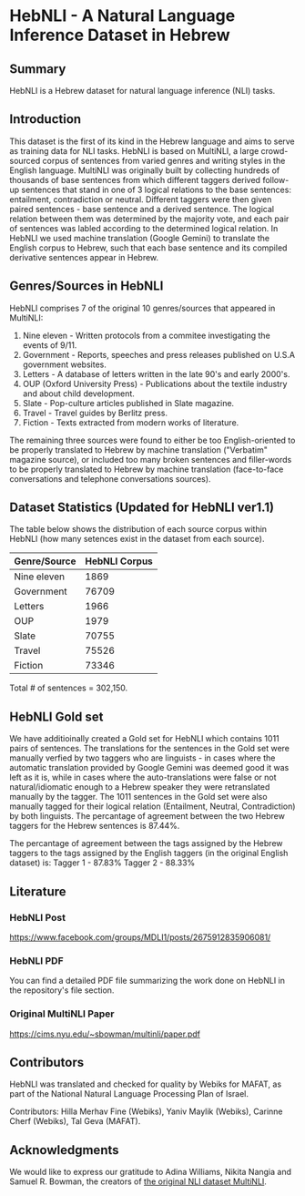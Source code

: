 # HebNLI - A Natural Language Inference Dataset in Hebrew

## Summary
HebNLI is a Hebrew dataset for natural language inference (NLI) tasks.

## Introduction
This dataset is the first of its kind in the Hebrew language and aims to serve as training data for NLI tasks.
HebNLI is based on MultiNLI, a large crowd-sourced corpus of sentences from varied genres and writing styles in the English language.
MultiNLI was originally built by collecting hundreds of thousands of base sentences from which different taggers derived follow-up sentences that stand in one of 3 logical relations to the base sentences: entailment, contradiction or neutral.
Different taggers were then given paired sentences - base sentence and a derived sentence. The logical relation between them was determined by the majority vote, and each pair of sentences was labled according to the determined logical relation.
In HebNLI we used machine translation (Google Gemini) to translate the English corpus to Hebrew, such that each base sentence and its compiled derivative sentences appear in Hebrew.

## Genres/Sources in HebNLI
HebNLI comprises 7 of the original 10 genres/sources that appeared in MultiNLI:
1. Nine eleven - Written protocols from a commitee investigating the events of 9/11.
2. Government - Reports, speeches and press releases published on U.S.A government websites.
3. Letters - A database of letters written in the late 90's and early 2000's.
4. OUP (Oxford University Press) - Publications about the textile industry and about child development.
5. Slate - Pop-culture articles published in Slate magazine.
6. Travel - Travel guides by Berlitz press.
7. Fiction - Texts extracted from modern works of literature.

The remaining three sources were found to either be too English-oriented to be properly translated to Hebrew by machine translation ("Verbatim" magazine source), or included too many broken sentences and filler-words to be properly translated to Hebrew by machine translation (face-to-face conversations and telephone conversations sources). 

## Dataset Statistics (Updated for HebNLI ver1.1)
The table below shows the distribution of each source corpus within HebNLI (how many setences exist in the dataset from each source).

| Genre/Source     |  HebNLI Corpus   |
|------------------|------------------|
| Nine eleven      |   1869           |
| Government       |   76709          |
| Letters          |   1966           |
| OUP              |   1979           |
| Slate            |   70755          |
| Travel           |   75526          |
| Fiction          |   73346          |

Total # of sentences = 302,150.

## HebNLI Gold set
We have additioinally created a Gold set for HebNLI which contains 1011 pairs of sentences. The translations for the sentences in the Gold set were manually verfied by two taggers who are linguists - in cases where the automatic translation provided by Google Gemini was deemed good it was left as it is, while in cases where the auto-translations were false or not natural/idiomatic enough to a Hebrew speaker they were retranslated manually by the tagger. The 1011 sentences in the Gold set were also manually tagged for their logical relation (Entailment, Neutral, Contradiction) by both linguists.
The percantage of agreement between the two Hebrew taggers for the Hebrew sentences is 87.44%.

The percantage of agreement between the tags assigned by the Hebrew taggers to the tags assigned by the English taggers (in the original English dataset) is:
Tagger 1 - 87.83%
Tagger 2 - 88.33%

## Literature

### HebNLI Post
https://www.facebook.com/groups/MDLI1/posts/2675912835906081/

### HebNLI PDF
You can find a detailed PDF file summarizing the work done on HebNLI in the repository's file section.

### Original MultiNLI Paper
https://cims.nyu.edu/~sbowman/multinli/paper.pdf

## Contributors
HebNLI was translated and checked for quality by Webiks for MAFAT, as part of the National Natural Language Processing Plan of Israel. 

Contributors: Hilla Merhav Fine (Webiks), Yaniv Maylik (Webiks), Carinne Cherf (Webiks), Tal Geva (MAFAT).

## Acknowledgments
We would like to express our gratitude to Adina Williams, Nikita Nangia and Samuel R. Bowman, the creators of [the original NLI dataset MultiNLI](https://huggingface.co/datasets/nyu-mll/multi_nli).
